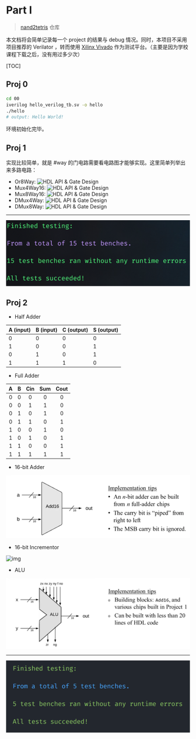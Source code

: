 # Part I
> [nand2tetris](https://github.com/jopdorp/nand2tetris-verilog) 仓库

本文档将会简单记录每一个 project 的结果与 debug 情况。同时，本项目不采用项目推荐的 Verilator ，转而使用 [Xilinx Vivado](https://www.xilinx.com/products/design-tools/vivado.html) 作为测试平台。（主要是因为学校课程下载之后，没有用过多少次）

[TOC]

## Proj 0

```bash
cd 00
iverilog hello_verilog_tb.sv -o hello
./hello
# output: Hello World!
```

环境初始化完毕。

## Proj 1

实现比较简单，就是 #way 的门电路需要看电路图才能够实现。这里简单列举出来多路电路：

* Or8Way: ![HDL API & Gate Design](https://nand2tetris-hdl.github.io/img/or8.png)
* Mux4Way16: ![HDL API & Gate Design](https://nand2tetris-hdl.github.io/img/mux4.png)
* Mux8Way16: ![HDL API & Gate Design](https://nand2tetris-hdl.github.io/img/mux8.png)
* DMux4Way: ![HDL API & Gate Design](https://nand2tetris-hdl.github.io/img/dmux4.png)
* DMux8Way: ![HDL API & Gate Design](https://nand2tetris-hdl.github.io/img/dmux8.png)

---

![proj 1](README.img/image-20220414124836486.png)

## Proj 2

* Half Adder

| A (input) | B (input) | C (output) | S (output) |
| --------- | --------- | ---------- | ---------- |
| 0         | 0         | 0          | 0          |
| 1         | 0         | 0          | 1          |
| 0         | 1         | 0          | 1          |
| 1         | 1         | 1          | 0          |

* Full Adder

|  A   |  B   | Cin  | Sum  | Cout |
| :--: | :--: | :--: | :--: | :--: |
|  0   |  0   |  0   |  0   |  0   |
|  0   |  0   |  1   |  1   |  0   |
|  0   |  1   |  0   |  1   |  0   |
|  0   |  1   |  1   |  0   |  1   |
|  1   |  0   |  0   |  1   |  0   |
|  1   |  0   |  1   |  0   |  1   |
|  1   |  1   |  0   |  0   |  1   |
|  1   |  1   |  1   |  1   |  1   |

* 16-bit Adder

![image-20220416184620846](README.img/image-20220416184620846.png)

* 16-bit Incrementor

![img](https://cdn.hackaday.io/images/6423141561507977935.jpg)

* ALU

![image-20220416195032258](README.img/image-20220416195032258.png)

---

![image-20220416211926547](README.img/image-20220416211926547.png)
